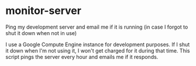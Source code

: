 # monitor-server
Ping my development server and email me if it is running (in case I forgot to shut it down when not in use)

I use a Google Compute Engine instance for development purposes. If I shut it down when I'm not using it, I won't get 
charged for it during that time. This script pings the server every hour and emails me if it responds.
